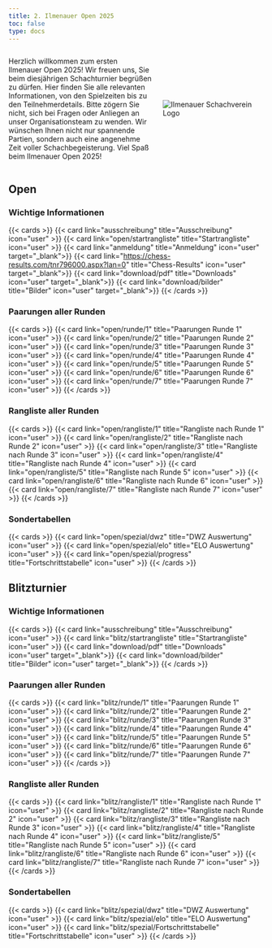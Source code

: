 ```yaml
---
title: 2. Ilmenauer Open 2025
toc: false
type: docs
---
```

<style>
  @media (max-width: 600px) {
    .desktop-only {
      display: none;
    }
  }
</style>


<div style="display: flex; align-items: center;">
  <div style="flex: 1; padding-right: 20px;">
    <p>Herzlich willkommen zum ersten Ilmenauer Open 2025! Wir freuen uns, Sie beim diesjährigen Schachturnier begrüßen zu dürfen. Hier finden Sie alle relevanten Informationen, von den Spielzeiten bis zu den Teilnehmerdetails. Bitte zögern Sie nicht, sich bei Fragen oder Anliegen an unser Organisationsteam zu wenden. Wir wünschen Ihnen nicht nur spannende Partien, sondern auch eine angenehme Zeit voller Schachbegeisterung. Viel Spaß beim Ilmenauer Open 2025!</p>
  </div>
  <div style="flex-shrink: 0;">
    <img src="/IlmenauerSV.png" alt="Ilmenauer Schachverein Logo" style="max-width: 200px;" class="desktop-only">
  </div>
</div>

## Open

### Wichtige Informationen

{{< cards >}}
{{< card link="ausschreibung" title="Ausschreibung" icon="user" >}}
{{< card link="open/startrangliste" title="Startrangliste" icon="user" >}}
{{< card link="anmeldung" title="Anmeldung" icon="user" target="_blank">}}
{{< card link="https://chess-results.com/tnr796000.aspx?lan=0" title="Chess-Results" icon="user" target="_blank">}}
{{< card link="download/pdf" title="Downloads" icon="user" target="_blank">}}
{{< card link="download/bilder" title="Bilder" icon="user" target="_blank">}}
{{< /cards >}}

### Paarungen aller Runden

{{< cards >}}
{{< card link="open/runde/1" title="Paarungen Runde 1" icon="user" >}}
{{< card link="open/runde/2" title="Paarungen Runde 2" icon="user" >}}
{{< card link="open/runde/3" title="Paarungen Runde 3" icon="user" >}}
{{< card link="open/runde/4" title="Paarungen Runde 4" icon="user" >}}
{{< card link="open/runde/5" title="Paarungen Runde 5" icon="user" >}}
{{< card link="open/runde/6" title="Paarungen Runde 6" icon="user" >}}
{{< card link="open/runde/7" title="Paarungen Runde 7" icon="user" >}}
{{< /cards >}}

### Rangliste aller Runden

{{< cards >}}
{{< card link="open/rangliste/1" title="Rangliste nach Runde 1" icon="user" >}}
{{< card link="open/rangliste/2" title="Rangliste nach Runde 2" icon="user" >}}
{{< card link="open/rangliste/3" title="Rangliste nach Runde 3" icon="user" >}}
{{< card link="open/rangliste/4" title="Rangliste nach Runde 4" icon="user" >}}
{{< card link="open/rangliste/5" title="Rangliste nach Runde 5" icon="user" >}}
{{< card link="open/rangliste/6" title="Rangliste nach Runde 6" icon="user" >}}
{{< card link="open/rangliste/7" title="Rangliste nach Runde 7" icon="user" >}}
{{< /cards >}}

### Sondertabellen

{{< cards >}}
{{< card link="open/spezial/dwz" title="DWZ Auswertung" icon="user" >}}
{{< card link="open/spezial/elo" title="ELO Auswertung" icon="user" >}}
{{< card link="open/spezial/progress" title="Fortschrittstabelle" icon="user" >}}
{{< /cards >}}

## Blitzturnier

### Wichtige Informationen

{{< cards >}}
{{< card link="ausschreibung" title="Ausschreibung" icon="user" >}}
{{< card link="blitz/startrangliste" title="Startrangliste" icon="user" >}}
{{< card link="download/pdf" title="Downloads" icon="user" target="_blank">}}
{{< card link="download/bilder" title="Bilder" icon="user" target="_blank">}}
{{< /cards >}}

### Paarungen aller Runden

{{< cards >}}
{{< card link="blitz/runde/1" title="Paarungen Runde 1" icon="user" >}}
{{< card link="blitz/runde/2" title="Paarungen Runde 2" icon="user" >}}
{{< card link="blitz/runde/3" title="Paarungen Runde 3" icon="user" >}}
{{< card link="blitz/runde/4" title="Paarungen Runde 4" icon="user" >}}
{{< card link="blitz/runde/5" title="Paarungen Runde 5" icon="user" >}}
{{< card link="blitz/runde/6" title="Paarungen Runde 6" icon="user" >}}
{{< card link="blitz/runde/7" title="Paarungen Runde 7" icon="user" >}}
{{< /cards >}}

### Rangliste aller Runden

{{< cards >}}
{{< card link="blitz/rangliste/1" title="Rangliste nach Runde 1" icon="user" >}}
{{< card link="blitz/rangliste/2" title="Rangliste nach Runde 2" icon="user" >}}
{{< card link="blitz/rangliste/3" title="Rangliste nach Runde 3" icon="user" >}}
{{< card link="blitz/rangliste/4" title="Rangliste nach Runde 4" icon="user" >}}
{{< card link="blitz/rangliste/5" title="Rangliste nach Runde 5" icon="user" >}}
{{< card link="blitz/rangliste/6" title="Rangliste nach Runde 6" icon="user" >}}
{{< card link="blitz/rangliste/7" title="Rangliste nach Runde 7" icon="user" >}}
{{< /cards >}}

### Sondertabellen

{{< cards >}}
{{< card link="blitz/spezial/dwz" title="DWZ Auswertung" icon="user" >}}
{{< card link="blitz/spezial/elo" title="ELO Auswertung" icon="user" >}}
{{< card link="blitz/spezial/Fortschrittstabelle" title="Fortschrittstabelle" icon="user" >}}
{{< /cards >}}
